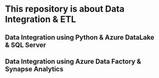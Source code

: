 # This repository is about Data Integration & ETL 
## Data Integration using Python & Azure DataLake & SQL Server
## Data Integration using Azure Data Factory & Synapse Analytics
